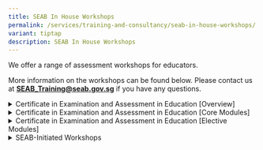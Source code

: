 ```yaml
---
title: SEAB In House Workshops
permalink: /services/training-and-consultancy/seab-in-house-workshops/
variant: tiptap
description: SEAB In House Workshops
---
```

<p>We offer a range of assessment workshops for educators.</p>
<p>More information on the workshops can be found below. Please contact us
at <strong><a href="mailto:seab_training@seab.gov.sg" rel="noopener noreferrer nofollow" target="_blank">SEAB_Training@seab.gov.sg</a></strong> if
you have any questions.</p>
<div data-type="detailGroup" class="isomer-accordion isomer-accordion-white">
<details class="isomer-details">
<summary>Certificate in Examination and Assessment in Education [Overview]</summary>
<div data-type="detailsContent" class="isomer-details-content">
<h4><strong>Introduction</strong></h4>
<p>Certificate in Examination and Assessment in Education (CEA in Edn) is
part of the SkillsFuture for Educators (SFEd) Professional Development
roadmap designed to support in-service teachers in their continuing professional
growth in the area of Assessment Literacy.</p>
<h4><strong>Programme Structure and Objectives</strong></h4>
<p>CEA in Edn was designed to develop teachers’ thought leadership in making
decisions and recommendations in their context to address diverse assessment
issues both in their daily classroom assessments and school-wide approach
to assessment. It is anchored on reflective practice enriched by critical
engagement with established and new strategies and methods generated from
the programme content, interactions with fellow educators and performance
in the assignments after the completion of the instructional units of each
module. It aims to:</p>
<ul data-tight="true" class="tight">
<li>
<p>help teachers to explore and apply established and new assessment strategies
and methods on individual students, class assessments and level-wide implementations;</p>
</li>
<li>
<p>integrate new approaches in their own assessment practices; and</p>
</li>
<li>
<p>demonstrate their professional development as reflective leaders and informed
practitioners in assessment within the teaching fraternity.</p>
</li>
</ul>
<p>&nbsp;</p>
<h4><strong>Criteria for Certificate Award</strong></h4>
<p>Based on the SkillsFuture model, the programme comprises stackable modules
to give teachers greater flexibility to choose the modules to attend within
3 years from attending the first module. To be awarded the Certificate
for CEA in Edn, teachers would have to complete two core and one elective
modules and the Capstone Assignment within the 3 years validity period.
This adds up to 104 hours for the whole programme.</p>
<p>Find out <a href="https://www.seab.gov.sg/docs/default-source/assessment-services/certification-in-examination-and-assessment-in-education-(cea-in-edn)-capstone-assignment.pdf" rel="noopener noreferrer nofollow" target="_blank"><u>more details</u></a>&nbsp;on
the Capstone Assignment.</p>
<p>Upon completion of all required modules and the Capstone Assignment, teachers
will be awarded with a hardcopy certificate.</p>
<h4><strong>Modules Offered under the Certificate Programme</strong></h4>
<p>The list of CEA in Edn modules is shown in the table below.</p>
<table style="minWidth: 75px">
<colgroup>
<col>
<col>
<col>
</colgroup>
<tbody>
<tr>
<th rowspan="1" colspan="1">
<p>Type of Module</p>
</th>
<th rowspan="1" colspan="1">
<p>Module Title</p>
</th>
<th rowspan="1" colspan="1">
<p>Number of Days</p>
</th>
</tr>
<tr>
<td rowspan="1" colspan="1">
<p>Core</p>
</td>
<td rowspan="1" colspan="1">
<p>Interpretation of Test Data</p>
</td>
<td rowspan="1" colspan="1">
<p>3</p>
</td>
</tr>
<tr>
<td rowspan="1" colspan="1">
<p>Core</p>
</td>
<td rowspan="1" colspan="1">
<p>Making Sense of Quality School-Based Assessment</p>
</td>
<td rowspan="1" colspan="1">
<p>3</p>
</td>
</tr>
<tr>
<td rowspan="1" colspan="1">
<p>Elective</p>
</td>
<td rowspan="1" colspan="1">
<p>Test Item Review for Primary English Language</p>
</td>
<td rowspan="1" colspan="1">
<p>1</p>
</td>
</tr>
<tr>
<td rowspan="1" colspan="1">
<p>Elective</p>
</td>
<td rowspan="1" colspan="1">
<p>Mathematics (Primary) – Designing Quality Mathematics Items</p>
</td>
<td rowspan="1" colspan="1">
<p>1</p>
</td>
</tr>
<tr>
<td rowspan="1" colspan="1">
<p>Elective</p>
</td>
<td rowspan="1" colspan="1">
<p>Mathematics (Primary) – Understanding Assessment Demand</p>
</td>
<td rowspan="1" colspan="1">
<p>1</p>
</td>
</tr>
<tr>
<td rowspan="1" colspan="1">
<p>Elective</p>
</td>
<td rowspan="1" colspan="1">
<p>Mathematics (Secondary) – Quality Assurance in Marking</p>
</td>
<td rowspan="1" colspan="1">
<p>1</p>
</td>
</tr>
<tr>
<td rowspan="1" colspan="1">
<p>Elective</p>
</td>
<td rowspan="1" colspan="1">
<p>Mathematics (Secondary) – Understanding Assessment Demand</p>
</td>
<td rowspan="1" colspan="1">
<p>1</p>
</td>
</tr>
<tr>
<td rowspan="1" colspan="1">
<p>Elective</p>
</td>
<td rowspan="1" colspan="1">
<p>Chinese Language (Primary)&nbsp;– Reading Comprehension MCQ Items</p>
</td>
<td rowspan="1" colspan="1">
<p>1</p>
</td>
</tr>
<tr>
<td rowspan="1" colspan="1">
<p>Elective</p>
</td>
<td rowspan="1" colspan="1">
<p>Chinese Language (Primary) – Reading Comprehension Open-ended Items</p>
</td>
<td rowspan="1" colspan="1">
<p>1</p>
</td>
</tr>
<tr>
<td rowspan="1" colspan="1">
<p>Elective</p>
</td>
<td rowspan="1" colspan="1">
<p>Chinese Language (Secondary) – Reading Comprehension MCQ Items</p>
</td>
<td rowspan="1" colspan="1">
<p>1</p>
</td>
</tr>
<tr>
<td rowspan="1" colspan="1">
<p>Elective</p>
</td>
<td rowspan="1" colspan="1">
<p>Chinese Language (Secondary) – Reading Comprehension Open-ended Items</p>
</td>
<td rowspan="1" colspan="1">
<p>1</p>
</td>
</tr>
<tr>
<td rowspan="1" colspan="1">
<p>Elective</p>
</td>
<td rowspan="1" colspan="1">
<p>Malay Language (Secondary) – Assessing Reading Comprehension Skills in
Malay Language</p>
</td>
<td rowspan="1" colspan="1">
<p>1</p>
</td>
</tr>
<tr>
<td rowspan="1" colspan="1">
<p>Elective</p>
</td>
<td rowspan="1" colspan="1">
<p>Tamil Language (Secondary) – Assessing Reading Comprehension Skills in
Tamil Language</p>
</td>
<td rowspan="1" colspan="1">
<p>1</p>
</td>
</tr>
<tr>
<td rowspan="1" colspan="1">
<p>Elective</p>
</td>
<td rowspan="1" colspan="1">
<p>English Language (Secondary) Reading – Assessing Reading Skills in the
English Language Classroom (Express / Normal Academic)</p>
</td>
<td rowspan="1" colspan="1">
<p>2</p>
</td>
</tr>
<tr>
<td rowspan="1" colspan="1">
<p>Elective</p>
</td>
<td rowspan="1" colspan="1">
<p>English Language (Secondary) Writing – Assessing Writing Skills in the
English Language Classroom (Express / Normal Academic)</p>
</td>
<td rowspan="1" colspan="1">
<p>2</p>
</td>
</tr>
<tr>
<td rowspan="1" colspan="1">
<p>Elective</p>
</td>
<td rowspan="1" colspan="1">
<p>Literature (Secondary) – Assessing Literature in English in the Upper
Secondary Classroom (Express / Normal Academic)</p>
</td>
<td rowspan="1" colspan="1">
<p>2</p>
</td>
</tr>
<tr>
<td rowspan="1" colspan="1">
<p>Elective</p>
</td>
<td rowspan="1" colspan="1">
<p>Science (Primary)</p>
</td>
<td rowspan="1" colspan="1">
<p>2</p>
</td>
</tr>
<tr>
<td rowspan="1" colspan="1">
<p>Elective</p>
</td>
<td rowspan="1" colspan="1">
<p>Social Studies (Secondary) – Assessing Critical Thinking in Upper Secondary
Social Studies: Back to Basics (Source-Based Case Study)</p>
</td>
<td rowspan="1" colspan="1">
<p>2</p>
</td>
</tr>
<tr>
<td rowspan="1" colspan="1">
<p>Elective</p>
</td>
<td rowspan="1" colspan="1">
<p>Social Studies (Secondary)&nbsp;– Assessing Critical Thinking in Upper
Secondary Social Studies: Back to Basics (Structured-Response Questions)</p>
</td>
<td rowspan="1" colspan="1">
<p>2</p>
</td>
</tr>
<tr>
<td rowspan="1" colspan="1">
<p>Elective</p>
</td>
<td rowspan="1" colspan="1">
<p>Malay Language (Primary)&nbsp;– Reading</p>
</td>
<td rowspan="1" colspan="1">
<p>2</p>
</td>
</tr>
<tr>
<td rowspan="1" colspan="1">
<p>Elective</p>
</td>
<td rowspan="1" colspan="1">
<p>Tamil Language (Primary)&nbsp;– Reading</p>
</td>
<td rowspan="1" colspan="1">
<p>2</p>
</td>
</tr>
</tbody>
</table>
<p></p>
<p>Please write to <a href="https://www.seab.gov.sg/docs/default-source/assessment-services/certification-in-examination-and-assessment-in-education-(cea-in-edn)-capstone-assignment.pdf?sfvrsn=45c1f422_1" rel="noopener noreferrer nofollow" target="_blank"><u>SEAB_Training@SEAB.gov.sg</u></a> if
you have questions about the programme.</p>
</div>
</details>
<details class="isomer-details">
<summary>Certificate in Examination and Assessment in Education [Core Modules]</summary>
<div data-type="detailsContent" class="isomer-details-content">
<p>Find out <a href="https://www.seab.gov.sg/docs/default-source/assessment-services/certificate-in-examination-and-assessment-in-education-(cea-in-edn)-core-modules846b9f4c-56aa-42af-a07f-0fe29e07bf57.pdf" rel="noopener noreferrer nofollow" target="_blank"><u>more details</u></a> on
core module workshops.</p>
<p>Click <a href="https://form.gov.sg/637d9334361f4c0012a2952a" rel="noopener noreferrer nofollow" target="_blank"><u>here</u></a>&nbsp;or
scan the QR code to register now!</p>
<p></p>
<div class="isomer-image-wrapper">
<img style="width: 20%;" height="auto" width="100%" alt="core-modules" src="/images/Services/Training and Consultancy/core_modules.png">
</div>
<p></p>
</div>
</details>
<details class="isomer-details">
<summary>Certificate in Examination and Assessment in Education [Elective Modules]</summary>
<div data-type="detailsContent" class="isomer-details-content">
<p>Find out more details on <a href="https://www.seab.gov.sg/docs/default-source/assessment-services/certification-in-examination-and-assessment-in-education-(cea-in-edn)-elective-modules8b5aac4c-972b-489e-810e-e660a8c71999.pdf" rel="noopener noreferrer nofollow" target="_blank"><u>elective module workshops</u></a>.</p>
<p>Click&nbsp;<a href="https://form.gov.sg/637d9738e5a2f10012e6ec1d" rel="noopener noreferrer nofollow" target="_blank"><u>here</u></a>&nbsp;or
scan the QR code to register now!</p>
<p></p>
<div class="isomer-image-wrapper">
<img style="width: 20%;" height="auto" width="100%" alt="elective-modules" src="/images/Services/Training and Consultancy/elective_modules.png">
</div>
<p></p>
</div>
</details>
<details class="isomer-details">
<summary>SEAB-Initiated Workshops</summary>
<div data-type="detailsContent" class="isomer-details-content">
<table style="minWidth: 75px">
<colgroup>
<col>
<col>
<col>
</colgroup>
<tbody>
<tr>
<th rowspan="1" colspan="1">
<p>Workshop Title</p>
</th>
<th rowspan="1" colspan="1">
<p>Outline</p>
</th>
<th rowspan="1" colspan="1">
<p>Number of Days</p>
</th>
</tr>
<tr>
<td rowspan="1" colspan="1">
<p>Design and use of rubrics and rating scales in assessing 21st century
competencies</p>
</td>
<td rowspan="1" colspan="1">
<p>The workshop focuses on developing rating scales and rubrics which could
be used for assessing 21st century competencies. Participants will learn
about principles of developing rating scales and rubrics, understand the
use of different rubrics for different assessment purposes and apply the
concepts to develop or improvise a rubric or rating scale for their school’s
assessment purpose.&nbsp;</p>
<p>&nbsp;</p>
<p>Click <a href="https://form.gov.sg/65af18a40fa3b700119aeff5" rel="noopener noreferrer nofollow" target="_blank"><u>here</u></a>&nbsp;or
scan the QR code to register now!</p>
<p></p>
<div class="isomer-image-wrapper">
<img style="width: 40%;" height="auto" width="100%" alt="Design and use of rubrics and rating scales in assessing 21st century competencies" src="/images/Services/Training and Consultancy/Design_and_use_of_rubrics_and_rating_scales_in_assessing_21st_century_competencies.jpg">
</div>
<p></p>
</td>
<td rowspan="1" colspan="1">
<p>0.5</p>
</td>
</tr>
<tr>
<td rowspan="1" colspan="1">
<p>Design of Interactive Tasks including Video Stimulus for Conversation
<br>(CL Pri)</p>
</td>
<td rowspan="1" colspan="1">
<p>1. Understand the criteria and guidelines of using video as stimulus for
oral assessment</p>
<p>2. Be equipped with skills to develop oral assessment items for learners
with different proficiency level</p>
<p>&nbsp;</p>
<p>Click <a href="https://form.gov.sg/6567e18e43f269001121bfa1" rel="noopener noreferrer nofollow" target="_blank"><u>here</u></a>&nbsp;or
scan the QR code to register now!</p>
<p></p>
<div class="isomer-image-wrapper">
<img style="width: 40%;" height="auto" width="100%" alt="Design of Interactive Tasks including Video Stimulus for Conversation (CL Pri)" src="/images/Services/Training and Consultancy/Design_of_Interactive_Tasks_including_Video_Stimulus_for_Conversation__CL_Pri_.jpg">
</div>
<p></p>
</td>
<td rowspan="1" colspan="1">
<p>0.5</p>
</td>
</tr>
<tr>
<td rowspan="1" colspan="1">
<p>Design of Interactive Writing and Language Use Items for NTCL and OCL
(Secondary CL)</p>
</td>
<td rowspan="1" colspan="1">
<p>1. Understand the assessment criteria of Interactive Writing Task for
N(T)-Level Basic Chinese</p>
<p>2. Understand the assessment criteria of Language use items (word replacement)
for O-level Chinese</p>
<p>3. be equipped with skills to design interactive writing task and language
use items of the appropriate levels</p>
<p>&nbsp;</p>
<p>Click <a href="https://form.gov.sg/655c5a9fa2294500125c5b88" rel="noopener noreferrer nofollow" target="_blank"><u>here</u></a>&nbsp;or
scan the QR code to register now!</p>
<p></p>
<div class="isomer-image-wrapper">
<img style="width: 40%;" height="auto" width="100%" alt="Design of Interactive Writing and Language Use Items for NTCL and OCL (Secondary CL)" src="/images/Services/Training and Consultancy/Design_of_Interactive_Writing_and_Language_Use_Items_for_NTCL_and_OCL__Secondary_CL_.jpg">
</div>
<p></p>
</td>
<td rowspan="1" colspan="1">
<p>0.5</p>
</td>
</tr>
<tr>
<td rowspan="1" colspan="1">
<p>Design of Oral Presentation and Discussion Tasks in Higher Chinese Language
(Sec)</p>
</td>
<td rowspan="1" colspan="1">
<p>1. Understanding key assessment objectives of O-level Higher Chinese Oral</p>
<p>2. Design of an oral presentation task</p>
<p>3. Conducting discussion based on oral presentation&nbsp;</p>
<p>&nbsp;</p>
<p>Click <a href="https://form.gov.sg/655e9dbcfeeec4001244296e" rel="noopener noreferrer nofollow" target="_blank"><u>here</u></a>&nbsp;or
scan the QR code to register now!</p>
<p></p>
<div class="isomer-image-wrapper">
<img style="width: 40%;" height="auto" width="100%" alt="Design of Oral Presentation and Discussion Tasks in Higher Chinese Language (Sec)" src="/images/Services/Training and Consultancy/Design_of_Oral_Presentation_and_Discussion_Tasks_in_Higher_Chinese_Language__Sec_.jpg">
</div>
</td>
<td rowspan="1" colspan="1">
<p>0.5</p>
</td>
</tr>
<tr>
<td rowspan="1" colspan="1">
<p>Design of Oral Presentation and Discussion Tasks in H1 Chinese Language
(JC/MI)</p>
</td>
<td rowspan="1" colspan="1">
<p>1. Understanding key assessment objectives of A-level H1 Chinese Oral</p>
<p>2. Design of an oral presentation task</p>
<p>3. Conducting discussion based on oral presentation</p>
<p>&nbsp;</p>
<p>Click <a href="https://form.gov.sg/6567e2e29aeafd00126a0156" rel="noopener noreferrer nofollow" target="_blank"><u>here</u></a>&nbsp;or
scan the QR code to register now!</p>
<p></p>
<div class="isomer-image-wrapper">
<img style="width: 40%;" height="auto" width="100%" alt="Design of Oral Presentation and Discussion Tasks in H1 Chinese Language (JC/MI)" src="/images/Services/Training and Consultancy/Design_of_Oral_Presentation_and_Discussion_Tasks_in_H1_Chinese_Language__JCMI_.jpg">
</div>
</td>
<td rowspan="1" colspan="1">
<p>0.5</p>
</td>
</tr>
<tr>
<td rowspan="1" colspan="1">
<p>Assessment of 21 CC Communication Skills in Chinese Language</p>
</td>
<td rowspan="1" colspan="1">
<p>1. Assessment tasks to enhance communication skills&nbsp;</p>
<p>2. Use of AfL and AaL in assessment of communication skills</p>
<p>3. Design of assessment rubrics for AfL and AaL</p>
<p>&nbsp;</p>
<p>Click <a href="https://form.gov.sg/6567e38401ba2500111e13f3" rel="noopener noreferrer nofollow" target="_blank"><u>here</u></a>&nbsp;or
scan the QR code to register now!</p>
<p></p>
<div class="isomer-image-wrapper">
<img style="width: 40%;" height="auto" width="100%" alt="Assessment of 21 CC Communication Skills in Chinese Language" src="/images/Services/Training and Consultancy/Assessment_of_21_CC_Communication_Skills_in_Chinese_Language.jpg">
</div>
</td>
<td rowspan="1" colspan="1">
<p>1</p>
</td>
</tr>
<tr>
<td rowspan="1" colspan="1">
<p>Design of Interactive Writing and Language Use Items (Secondary ML)</p>
</td>
<td rowspan="1" colspan="1">
<p>This course aims to equip Secondary School Malay Language teachers with
the knowledge and skills to develop interactive writing tasks and language
use items based on the Secondary Malay Language curriculum. The workshop
comprises topics on assessment of writing and reading skills, and item
development.&nbsp; The full day workshop will also include hands-on sessions
for participants to demonstrate their attainment of the programme objectives.&nbsp;</p>
<p>&nbsp;</p>
<p>Click <a href="https://form.gov.sg/655e9a3afeeec4001243f959" rel="noopener noreferrer nofollow" target="_blank"><u>here</u></a>&nbsp;or
scan the QR code to register now!</p>
<p></p>
<div class="isomer-image-wrapper">
<img style="width: 40%;" height="auto" width="100%" alt="Design of Interactive Writing and Language Use Items (Secondary ML)" src="/images/Services/Training and Consultancy/Design_of_Interactive_Writing_and_Language_Use_Items__Secondary_TL_.jpg">
</div>
</td>
<td rowspan="1" colspan="1">
<p>1</p>
</td>
</tr>
<tr>
<td rowspan="1" colspan="1">
<p>Design of Interactive Writing and Language Use Items (Secondary TL)</p>
</td>
<td rowspan="1" colspan="1">
<p>This course aims to equip Secondary School Tamil Language teachers with
the knowledge and skills to develop interactive writing tasks and language
use items based on the Secondary Tamil Language curriculum. The workshop
comprises topics on assessment of writing and reading skills, and item
development.&nbsp; The full day workshop will also include hands-on sessions
for participants to demonstrate their attainment of the programme objectives.&nbsp;</p>
<p>&nbsp;</p>
<p>Click <a href="https://form.gov.sg/6567e454142db20011bfe9a6" rel="noopener noreferrer nofollow" target="_blank"><u>here</u></a>&nbsp;or
scan the QR code to register now!</p>
<p></p>
<div class="isomer-image-wrapper">
<img style="width: 40%;" height="auto" width="100%" alt="Design of Interactive Writing and Language Use Items (Secondary TL)" src="/images/Services/Training and Consultancy/Design_of_Interactive_Writing_and_Language_Use_Items__Secondary_TL_.jpg">
</div>
</td>
<td rowspan="1" colspan="1">
<p>1</p>
</td>
</tr>
</tbody>
</table>
</div>
</details>
</div>
<p></p>